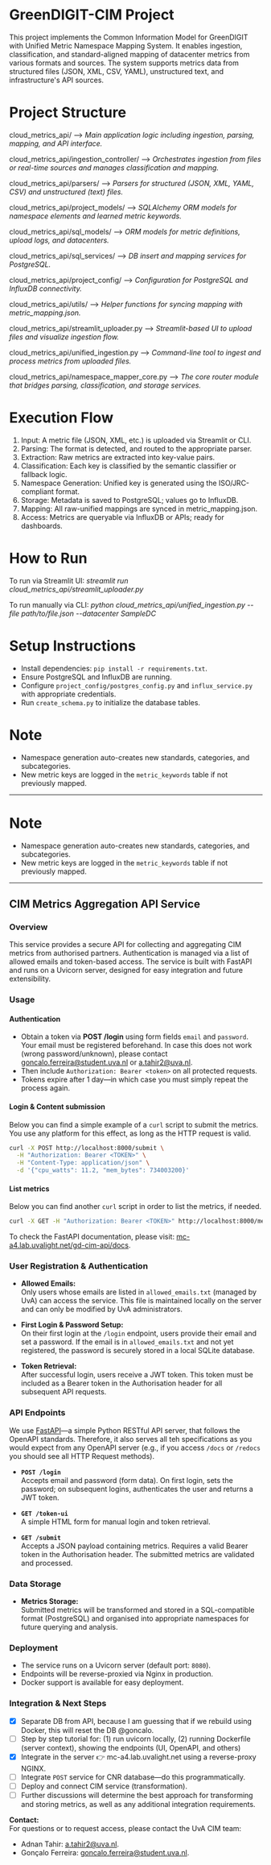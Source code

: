 # GreenDIGIT-CIM Project
This project implements the Common Information Model for GreenDIGIT with Unified Metric Namespace Mapping System. It enables ingestion, classification, and standard-aligned mapping of datacenter metrics from various formats and sources. The system supports metrics data from structured files (JSON, XML, CSV, YAML), unstructured text, and infrastructure's API sources.

# Project Structure
cloud_metrics_api/ –> _Main application logic including ingestion, parsing, mapping, and API interface._

cloud_metrics_api/ingestion_controller/ –> _Orchestrates ingestion from files or real-time sources and manages classification and mapping._

cloud_metrics_api/parsers/ –> _Parsers for structured (JSON, XML, YAML, CSV) and unstructured (text) files._

cloud_metrics_api/project_models/ –> _SQLAlchemy ORM models for namespace elements and learned metric keywords._

cloud_metrics_api/sql_models/ –> _ORM models for metric definitions, upload logs, and datacenters._

cloud_metrics_api/sql_services/ –> _DB insert and mapping services for PostgreSQL._

cloud_metrics_api/project_config/ –> _Configuration for PostgreSQL and InfluxDB connectivity._

cloud_metrics_api/utils/ –> _Helper functions for syncing mapping with metric_mapping.json._

cloud_metrics_api/streamlit_uploader.py –> _Streamlit-based UI to upload files and visualize ingestion flow._

cloud_metrics_api/unified_ingestion.py –> _Command-line tool to ingest and process metrics from uploaded files._

cloud_metrics_api/namespace_mapper_core.py –> _The core router module that bridges parsing, classification, and storage services._

# Execution Flow
1. Input: A metric file (JSON, XML, etc.) is uploaded via Streamlit or CLI.
2. Parsing: The format is detected, and routed to the appropriate parser.
3. Extraction: Raw metrics are extracted into key-value pairs.
4. Classification: Each key is classified by the semantic classifier or fallback logic.
5. Namespace Generation: Unified key is generated using the ISO/JRC-compliant format.
6. Storage: Metadata is saved to PostgreSQL; values go to InfluxDB.
7. Mapping: All raw-unified mappings are synced in metric_mapping.json.
8. Access: Metrics are queryable via InfluxDB or APIs; ready for dashboards.

# How to Run
To run via Streamlit UI:
_streamlit run cloud_metrics_api/streamlit_uploader.py_

To run manually via CLI:
_python cloud_metrics_api/unified_ingestion.py --file path/to/file.json --datacenter SampleDC_

# Setup Instructions
- Install dependencies: `pip install -r requirements.txt`.
- Ensure PostgreSQL and InfluxDB are running.
- Configure `project_config/postgres_config.py` and `influx_service.py` with appropriate credentials.
- Run `create_schema.py` to initialize the database tables.

# Note
- Namespace generation auto-creates new standards, categories, and subcategories.
- New metric keys are logged in the `metric_keywords` table if not previously mapped.

---

# Note
- Namespace generation auto-creates new standards, categories, and subcategories.
- New metric keys are logged in the `metric_keywords` table if not previously mapped.

---

## CIM Metrics Aggregation API Service

### Overview

This service provides a secure API for collecting and aggregating CIM metrics from authorised partners. Authentication is managed via a list of allowed emails and token-based access. The service is built with FastAPI and runs on a Uvicorn server, designed for easy integration and future extensibility.

### Usage
#### Authentication
- Obtain a token via **POST /login** using form fields `email` and `password`. Your email must be registered beforehand. In case this does not work (wrong password/unknown), please contact goncalo.ferreira@student.uva.nl or a.tahir2@uva.nl.
- Then include `Authorization: Bearer <token>` on all protected requests.
- Tokens expire after 1 day—in which case you must simply repeat the process again.

#### Login & Content submission
Below you can find a simple example of a `curl` script to submit the metrics. You use any platform for this effect, as long as the HTTP request is valid.
```sh
curl -X POST http://localhost:8000/submit \
  -H "Authorization: Bearer <TOKEN>" \
  -H "Content-Type: application/json" \
  -d '{"cpu_watts": 11.2, "mem_bytes": 734003200}'
```

#### List metrics
Below you can find another `curl` script in order to list the metrics, if needed.
```sh
curl -X GET -H "Authorization: Bearer <TOKEN>" http://localhost:8000/metrics/me
```

To check the FastAPI documentation, please visit: [mc-a4.lab.uvalight.net/gd-cim-api/docs](https://mc-a4.lab.uvalight.net/gd-cim-api/docs).

### User Registration & Authentication

- **Allowed Emails:**  
  Only users whose emails are listed in `allowed_emails.txt` (managed by UvA) can access the service. This file is maintained locally on the server and can only be modified by UvA administrators.

- **First Login & Password Setup:**  
  On their first login at the `/login` endpoint, users provide their email and set a password. If the email is in `allowed_emails.txt` and not yet registered, the password is securely stored in a local SQLite database.

- **Token Retrieval:**  
  After successful login, users receive a JWT token. This token must be included as a Bearer token in the Authorisation header for all subsequent API requests.

### API Endpoints
We use [FastAPI](https://fastapi.tiangolo.com/)—a simple Python RESTful API server, that follows the OpenAPI standards. Therefore, it also serves all teh specifications as you would expect from any OpenAPI server (e.g., if you access `/docs` or `/redocs` you should see all HTTP Request methods).

- **`POST /login`**  
  Accepts email and password (form data). On first login, sets the password; on subsequent logins, authenticates the user and returns a JWT token.

- **`GET /token-ui`**  
  A simple HTML form for manual login and token retrieval.

- **`GET /submit`**  
  Accepts a JSON payload containing metrics. Requires a valid Bearer token in the Authorisation header. The submitted metrics are validated and processed.


### Data Storage

- **Metrics Storage:**  
  Submitted metrics will be transformed and stored in a SQL-compatible format (PostgreSQL) and organised into appropriate namespaces for future querying and analysis.

### Deployment

- The service runs on a Uvicorn server (default port: `8080`).
- Endpoints will be reverse-proxied via Nginx in production.
- Docker support is available for easy deployment.

### Integration & Next Steps
- [x] Separate DB from API, because I am guessing that if we rebuild using Docker, this will reset the DB @goncalo.
- [ ] Step by step tutorial for: (1) run uvicorn locally, (2) running Dockerfile (server context), showing the endpoints (UI, OpenAPI, and others)
- [x] Integrate in the server :point_right: mc-a4.lab.uvalight.net using a reverse-proxy NGINX.
- [ ] Integrate `POST` service for CNR database—do this programmatically.
- [ ] Deploy and connect CIM service (transformation).
- [ ] Further discussions will determine the best approach for transforming and storing metrics, as well as any additional integration requirements.

**Contact:**  
For questions or to request access, please contact the UvA CIM team:
- Adnan Tahir: a.tahir2@uva.nl.
- Gonçalo Ferreira: goncalo.ferreira@student.uva.nl.